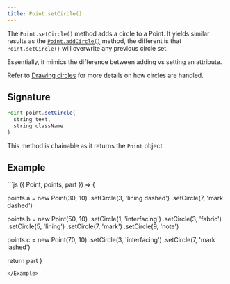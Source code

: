 ```yaml
---
title: Point.setCircle()
---
```


The `Point.setCircle()` method adds a circle to a Point. It yields similar
results as the [`Point.addCircle()`](/reference/api/points/addcircle) method,
the different is that `Point.setCircle()` will overwrite any previous circle
set.

Essentially, it mimics the difference between adding vs setting an attribute.

Refer to [Drawing circles](/howtos/code/drawing-circles) for more details on
how circles are handled.

## Signature

```js
Point point.setCircle(
  string text, 
  string className
)
```

<Tip compact>This method is chainable as it returns the `Point` object</Tip>

## Example

<Example caption="Examples of Point.setCircle(), compare this to [Point.addCircle](/reference/api/point/addcircle)">
```js
({ Point, points, part }) => {

  points.a = new Point(30, 10)
    .setCircle(3, 'lining dashed')
    .setCircle(7, 'mark dashed')

  points.b = new Point(50, 10)
    .setCircle(1, 'interfacing')
    .setCircle(3, 'fabric')
    .setCircle(5, 'lining')
    .setCircle(7, 'mark')
    .setCircle(9, 'note')

  points.c = new Point(70, 10)
    .setCircle(3, 'interfacing')
    .setCircle(7, 'mark lashed')

  return part
}
```
</Example>


